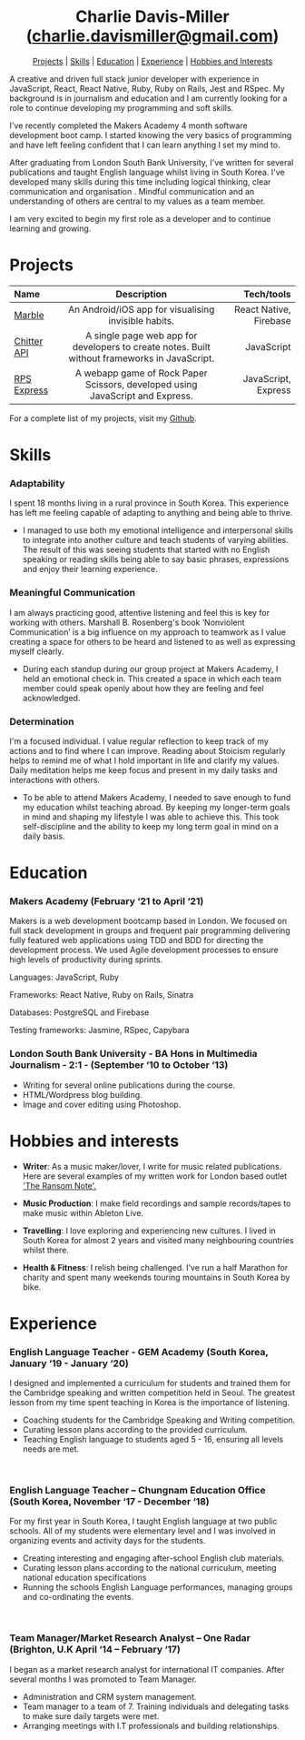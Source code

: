 <h1 align="center">Charlie Davis-Miller (<a href="mailto:charlie.davismiller@gmail.com">charlie.davismiller@gmail.com</a>)</h1>

<div align ="center"

[Projects](https://github.com/charlierdm/CV#projects) | [Skills](https://github.com/charlierdm/CV#skills) | [Education](https://github.com/charlierdm/CV#education) | [Experience](https://github.com/charlierdm/CV#experience) | [Hobbies and Interests](https://github.com/charlierdm/CV#hobbies-and-interests)

</div>

A creative and driven full stack junior developer with experience in JavaScript, React, React Native, Ruby, Ruby on Rails, Jest and RSpec. My background is in journalism and education and I am currently looking for a role to continue developing my programming and soft skills. 

I've recently completed the Makers Academy 4 month software development boot camp. I started knowing the very basics of programming and have left feeling confident that I can learn anything I set my mind to. 

After graduating from London South Bank University, I've written for several publications and taught English language whilst living in South Korea. I've developed many skills during this time including logical thinking, clear communication and organisation . Mindful communication and an understanding of others are central to my values as a team member. 

I am very excited to begin my first role as a developer and to continue learning and growing.



# Projects

 | Name     | Description | Tech/tools     | 
| :---        |    :----:   |    ---: |
| [Marble](https://github.com/charlierdm/Marble)       | An Android/iOS app for visualising invisible habits.  | React Native, Firebase | 
| [Chitter API](https://github.com/charlierdm/Chitter-API-Frontend-React)   | A single page web app for developers to create notes. Built without frameworks in JavaScript.  | JavaScript  | 
| [RPS Express](https://github.com/charlierdm/RPS_Battle_Express_Edition)   | A webapp game of Rock Paper Scissors, developed using JavaScript and Express. | JavaScript, Express      | 

For a complete list of my projects, visit my [Github](https://github.com/charlierdm).


# Skills 

### Adaptability
I spent 18 months living in a rural province in South Korea. This experience has left me feeling capable of adapting to anything and being able to thrive.

* I managed to use both my emotional intelligence and interpersonal skills to integrate into another culture and teach students of varying abilities. The result of this was seeing students that started with no English speaking or reading skills being able to say basic phrases, expressions and enjoy their learning experience.
### Meaningful Communication
I am always practicing good, attentive listening and feel this is key for working with others. Marshall B. Rosenberg's book ‘Nonviolent Communication’ is a big influence on my approach to teamwork as I value creating a space for others to be heard and listened to as well as expressing myself clearly.

* During each standup during our group project at Makers Academy, I held an emotional check in. This created a space in which each team member could speak openly about how they are feeling and feel acknowledged. 
### Determination
I'm a focused individual. I value regular reflection to keep track of my actions and to find where I can improve. Reading about Stoicism regularly helps to remind me of what I hold important in life and clarify my values. Daily meditation helps me keep focus and present in my daily tasks and interactions with others.

* To be able to attend Makers Academy, I needed to save enough to fund my education whilst teaching abroad. By keeping my longer-term goals in mind and shaping my lifestyle I was able to achieve this. This took self-discipline and the ability to keep my long term goal in mind on a daily basis.

  
# Education 

  

### Makers Academy (February ‘21 to April ‘21) 

Makers is a web development bootcamp based in London. We focused on full stack development in groups and frequent pair programming delivering fully featured web applications using TDD and BDD for directing the development process. We used Agile development processes to ensure high levels of productivity during sprints. 

Languages: JavaScript, Ruby  

Frameworks: React Native, Ruby on Rails, Sinatra  

Databases: PostgreSQL and Firebase  

Testing frameworks: Jasmine, RSpec, Capybara   


### London South Bank University - BA Hons in Multimedia Journalism - 2:1 - (September ‘10 to October ‘13) 

* Writing for several online publications during the course.
* HTML/Wordpress blog building.
* Image and cover editing using Photoshop.
 


# Hobbies and interests

* <b>Writer</b>: As a music maker/lover, I write for music related publications. Here are several examples of my written work for London based outlet ['The Ransom Note'.](https://www.theransomnote.com/author/charlie-davis-miller/) 

* <b>Music Production</b>: I make field recordings and sample records/tapes to make music within Ableton Live. 

* <b>Travelling</b>: I love exploring and experiencing new cultures. I lived in South Korea for almost 2 years and visited many neighbouring countries whilst there.

* <b>Health & Fitness</b>: I relish being challenged. I’ve run a half Marathon for charity and spent many weekends touring mountains in South Korea by bike.

# Experience 

  

### English Language Teacher - GEM Academy (South Korea, January ‘19 - January ‘20)   

I designed and implemented a curriculum for students and trained them for the Cambridge speaking and written competition held in Seoul. The greatest lesson from my time spent teaching in Korea is the importance of listening. 

* Coaching students for the Cambridge Speaking and Writing competition.
* Curating lesson plans according to the provided curriculum. 
* Teaching English language to students aged 5 - 16, ensuring all levels needs are met. 

<br />

### English Language Teacher – Chungnam Education Office (South Korea, November ‘17 - December ‘18)   

For my first year in South Korea, I taught English language at two public schools. All of my students were elementary level and I was involved in organizing events and activity days for the students. 

* Creating interesting and engaging after-school English club materials.
* Curating lesson plans according to the national curriculum, meeting national education specifications 
* Running the schools English Language performances, managing groups and co-ordinating the events. 

<br />

### Team Manager/Market Research Analyst – One Radar (Brighton, U.K April ‘14 – February ‘17) 

I began as a market research analyst for international IT companies. After several months I was promoted to Team Manager.

* Administration and CRM system management. 
* Team manager to a team of 7. Training individuals and delegating tasks to make sure daily targets were met.
* Arranging meetings with I.T professionals and building relationships. 
